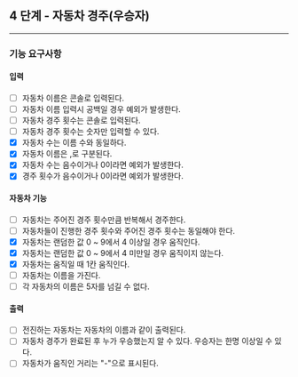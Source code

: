 ## 4 단계 - 자동차 경주(우승자)

---

### 기능 요구사항

#### 입력
* [ ] 자동차 이름은 콘솔로 입력된다.
* [ ] 자동차 이름 입력시 공백일 경우 예외가 발생한다.
* [ ] 자동차 경주 횟수는 콘솔로 입력된다.
* [ ] 자동차 경주 횟수는 숫자만 입력할 수 있다.
* [x] 자동차 수는 이름 수와 동일하다.
* [x] 자동차 이름은 ,로 구분된다.
* [x] 자동차 수는 음수이거나 0이라면 예외가 발생한다.
* [x] 경주 횟수가 음수이거나 0이라면 예외가 발생한다.

#### 자동차 기능
* [ ] 자동차는 주어진 경주 횟수만큼 반복해서 경주한다.
* [ ] 자동차들이 진행한 경주 횟수와 주어진 경주 횟수는 동일해야 한다.
* [x] 자동차는 랜덤한 값 0 ~ 9에서 4 이상일 경우 움직인다.
* [x] 자동차는 랜덤한 값 0 ~ 9에서 4 미만일 경우 움직이지 않는다.
* [x] 자동차는 움직일 때 1칸 움직인다.
* [ ] 자동차는 이름을 가진다.
* [ ] 각 자동차의 이름은 5자를 넘길 수 없다.

#### 출력
* [ ] 전진하는 자동차는 자동차의 이름과 같이 출력된다.
* [ ] 자동차 경주가 완료된 후 누가 우승했는지 알 수 있다. 우승자는 한명 이상일 수 있다.
* [ ] 자동차가 움직인 거리는 "-"으로 표시된다.